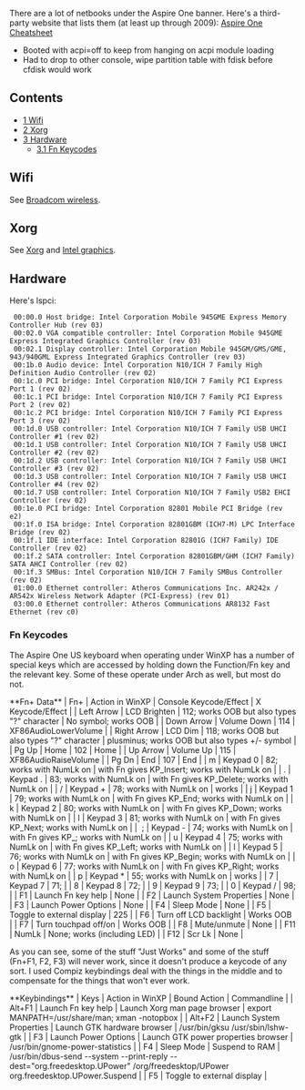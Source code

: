 There are a lot of netbooks under the Aspire One banner. Here's a third-party website that lists them (at least up through 2009): [Aspire One Cheatsheet](http://netbookscoop.com/buyers-guide/aspire-one-cheatsheets/)

*   Booted with acpi=off to keep from hanging on acpi module loading
*   Had to drop to other console, wipe partition table with fdisk before cfdisk would work

## Contents

*   [1 Wifi](#Wifi)
*   [2 Xorg](#Xorg)
*   [3 Hardware](#Hardware)
    *   [3.1 Fn Keycodes](#Fn_Keycodes)

## Wifi

See [Broadcom wireless](/index.php/Broadcom_wireless "Broadcom wireless").

## Xorg

See [Xorg](/index.php/Xorg "Xorg") and [Intel graphics](/index.php/Intel_graphics "Intel graphics").

## Hardware

Here's lspci:

```
 00:00.0 Host bridge: Intel Corporation Mobile 945GME Express Memory Controller Hub (rev 03)
 00:02.0 VGA compatible controller: Intel Corporation Mobile 945GME Express Integrated Graphics Controller (rev 03)
 00:02.1 Display controller: Intel Corporation Mobile 945GM/GMS/GME, 943/940GML Express Integrated Graphics Controller (rev 03)
 00:1b.0 Audio device: Intel Corporation N10/ICH 7 Family High Definition Audio Controller (rev 02)
 00:1c.0 PCI bridge: Intel Corporation N10/ICH 7 Family PCI Express Port 1 (rev 02)
 00:1c.1 PCI bridge: Intel Corporation N10/ICH 7 Family PCI Express Port 2 (rev 02)
 00:1c.2 PCI bridge: Intel Corporation N10/ICH 7 Family PCI Express Port 3 (rev 02)
 00:1d.0 USB controller: Intel Corporation N10/ICH 7 Family USB UHCI Controller #1 (rev 02)
 00:1d.1 USB controller: Intel Corporation N10/ICH 7 Family USB UHCI Controller #2 (rev 02)
 00:1d.2 USB controller: Intel Corporation N10/ICH 7 Family USB UHCI Controller #3 (rev 02)
 00:1d.3 USB controller: Intel Corporation N10/ICH 7 Family USB UHCI Controller #4 (rev 02)
 00:1d.7 USB controller: Intel Corporation N10/ICH 7 Family USB2 EHCI Controller (rev 02)
 00:1e.0 PCI bridge: Intel Corporation 82801 Mobile PCI Bridge (rev e2)
 00:1f.0 ISA bridge: Intel Corporation 82801GBM (ICH7-M) LPC Interface Bridge (rev 02)
 00:1f.1 IDE interface: Intel Corporation 82801G (ICH7 Family) IDE Controller (rev 02)
 00:1f.2 SATA controller: Intel Corporation 82801GBM/GHM (ICH7 Family) SATA AHCI Controller (rev 02)
 00:1f.3 SMBus: Intel Corporation N10/ICH 7 Family SMBus Controller (rev 02)
 01:00.0 Ethernet controller: Atheros Communications Inc. AR242x / AR542x Wireless Network Adapter (PCI-Express) (rev 01)
 03:00.0 Ethernet controller: Atheros Communications AR8132 Fast Ethernet (rev c0)

```

### Fn Keycodes

The Aspire One US keyboard when operating under WinXP has a number of special keys which are accessed by holding down the Function/Fn key and the relevant key. Some of these operate under Arch as well, but most do not.

<caption>**Fn+ Data**</caption>
| Fn+ | Action in WinXP | Console Keycode/Effect | X Keycode/Effect |
| Left Arrow | LCD Brighten | 112; works OOB but also types "?" character | No symbol; works OOB |
| Down Arrow | Volume Down | 114 | XF86AudioLowerVolume |
| Right Arrow | LCD Dim | 118; works OOB but also types "?" character | plusminus; works OOB but also types +/- symbol |
| Pg Up | Home | 102 | Home |
| Up Arrow | Volume Up | 115 | XF86AudioRaiseVolume |
| Pg Dn | End | 107 | End |
| m | Keypad 0 | 82; works with NumLk on | with Fn gives KP_Insert; works with NumLk on |
| . | Keypad . | 83; works with NumLk on | with Fn gives KP_Delete; works with NumLk on |
| / | Keypad + | 78; works with NumLk on | works |
| j | Keypad 1 | 79; works with NumLk on | with Fn gives KP_End; works with NumLk on |
| k | Keypad 2 | 80; works with NumLk on | with Fn gives KP_Down; works with NumLk on |
| l | Keypad 3 | 81; works with NumLk on | with Fn gives KP_Next; works with NumLk on |
|  ; | Keypad - | 74; works with NumLk on | with Fn gives KP_; works with NumLk on |
| u | Keypad 4 | 75; works with NumLk on | with Fn gives KP_Left; works with NumLk on |
| l | Keypad 5 | 76; works with NumLk on | with Fn gives KP_Begin; works with NumLk on |
| o | Keypad 6 | 77; works with NumLk on | with Fn gives KP_Right; works with NumLk on |
| p | Keypad * | 55; works with NumLk on | works |
| 7 | Keypad 7 | 71; |
| 8 | Keypad 8 | 72; |
| 9 | Keypad 9 | 73; |
| 0 | Keypad / | 98; |
| F1 | Launch Fn key help | None |
| F2 | Launch System Properties | None |
| F3 | Launch Power Options | None |
| F4 | Sleep Mode | None |
| F5 | Toggle to external display | 225 |
| F6 | Turn off LCD backlight | Works OOB |
| F7 | Turn touchpad off/on | Works OOB |
| F8 | Mute/unmute | None |
| F11 | NumLk | None; works (including LED) |
| F12 | Scr Lk | None |

As you can see, some of the stuff "Just Works" and some of the stuff (Fn+F1, F2, F3) will never work, since it doesn't produce a keycode of any sort. I used Compiz keybindings deal with the things in the middle and to compensate for the things that won't ever work.

<caption>**Keybindings**</caption>
| Keys | Action in WinXP | Bound Action | Commandline |
| Alt+F1 | Launch Fn key help | Launch Xorg man page browser | export MANPATH=/usr/share/man; xman -notopbox |
| Alt+F2 | Launch System Properties | Launch GTK hardware browser | /usr/bin/gksu /usr/sbin/lshw-gtk |
| F3 | Launch Power Options | Launch GTK power properties browser | /usr/bin/gnome-power-statistics |
| F4 | Sleep Mode | Suspend to RAM | /usr/bin/dbus-send --system --print-reply --dest="org.freedesktop.UPower" /org/freedesktop/UPower org.freedesktop.UPower.Suspend |
| F5 | Toggle to external display |